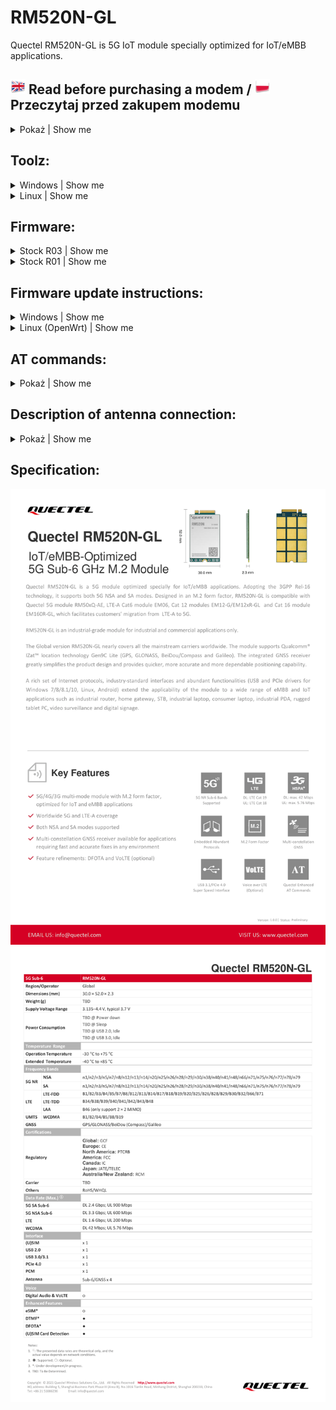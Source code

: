 # RM520N-GL
Quectel RM520N-GL is 5G IoT module specially optimized for IoT/eMBB applications.


## <img src="https://raw.githubusercontent.com/4IceG/Personal_data/master/dooffy_design_icons_EU_flags_United_Kingdom.png" height="24"> Read before purchasing a modem / <img src="https://raw.githubusercontent.com/4IceG/Personal_data/master/dooffy_design_icons_EU_flags_Poland.png" height="24"> Przeczytaj przed zakupem modemu
<details>
   <summary>Pokaż | Show me</summary>

> Check what bands modem aggregates from your location. What aggregation combinations it supports. Often, one modem model has several revisions dedicated to the region in which it is intended to work.

> Sprawdź jakie pasma z twojej lokalizacji agreguje modem. Jakie obsługuje kombinacje agregacji. Często jeden model modemu ma kilka rewizji dedykowanych dla regionu w którym ma pracować.

<a href="https://github.com/4IceG/RM520N-GL/raw/main/Documents/Quectel_RM520N-GL_CA&EN-DC_Features_V1.0.xls" title="Quectel_RM520N-GL_CA&EN-DC_Features_V1.0.xls">Quectel_RM520N-GL_CA&EN-DC_Features_V1.0.xls</a>

</details>

## Toolz:
<details>
   <summary>Windows | Show me</summary>

<a href="https://github.com/4IceG/RM520N-GL/blob/main/Toolz/Quectel_Windows_USB_Driver(Q)_NDIS_V2.6.0.zip" title="Quectel_Windows_USB_Driver(Q)_NDIS_V2.6.0">Quectel Windows USB Driver(Q) NDIS V2.6.0</a>
 
<a href="https://drive.google.com/file/d/1nB-yBeqBCMLUXKLWNYVxs8VX6AXw9eOn/view?usp=sharing" title="Quectel_Windows_USB_DriverQ_NDIS_V2.4.6">Quectel Windows USB Driver(Q) NDIS V2.4.6</a>

<a href="https://drive.google.com/file/d/1UAgRqwF_ygA5USnoJLXfBhvlh5NrNgke/view?usp=sharing" title="Quectel_Windows_USB_DriverQ_NDIS_V2.4.6">Quectel Windows USB Driver(Q) MBIM V1.3.1</a>

<a href="https://www.waveshare.com/w/upload/d/df/Quectel_Windows_USB_Driver%28Q%29_RNDIS_V1.0.9.zip" title="RNDIS_V1.0.9.zip">Quectel Windows USB Driver(Q) RNDIS V1.0.9</a>

<a href="https://drive.google.com/file/d/1zYvH2cFQNXHGCScX14ksruG7wFgxqKls/view?usp=sharing" title="QFlash.V6.9.EN">QFlash V6.9 EN</a> `filename is password`

<a href="https://drive.google.com/file/d/1XeiSymetx_PGJ5ttKo97vUICqGKwbgZz/view?usp=sharing" title="QFlash_PCIE_V1.0">QFlash_PCIE_V1.0</a> `filename is password`

<a href="https://drive.google.com/file/d/1hrXW2u9Jrt4M9jzB1mh8wpOKAGuEXoTN/view?usp=sharing" title="QFlash.V6.3.EN">QFlash V6.3 EN</a>

<a href="https://drive.google.com/file/d/1j3Wy_znL2ajt2_Rc4gejgoJRcp8ieQLm/view?usp=sharing" title="QFlash.V5.8.EN">QFlash V5.8 EN</a>

<a href="https://drive.google.com/file/d/1Gx1Ab5uLSAOaIlWzKHS17qE3Wo9hVQ7i/view?usp=sharing" title="Qnavigator_V1.6.10">Qnavigator V1.6.10</a>

<a href="https://drive.google.com/file/d/1_s2tsLvVxjqN16O672-2sdwD6DZsmw9j/view?usp=sharing" title="Qnavigator_V1.6.9.1.zip">Qnavigator V1.6.9.1</a>

<a href="https://drive.google.com/file/d/1xVw5IBowlKn7HPqfyYfoZdBx1p5Xs7aU/view?usp=sharing" title="QCOM_V1.6">QCOM V1.6</a>

</details>

<details>
   <summary>Linux | Show me</summary>

<a href="https://github.com/4IceG/RM520N-GL/blob/main/Toolz/QFirehose_Linux_and_Android_V1.5.zip" title="QFirehose_Linux_Android_V1.5">QFirehose V1.5</a>

<a href="https://github.com/4IceG/RM520N-GL/raw/refs/heads/main/Toolz/QFirehose_Linux_and_Android_V1.4.21.zip" title="QFirehose_Linux_Android_V1.4.21">QFirehose V1.4.21</a>

<a href="https://github.com/4IceG/RM520N-GL/raw/refs/heads/main/Toolz/QFirehose_Linux_and_Android_V1.4.20.zip" title="QFirehose_Linux_Android_V1.4.20">QFirehose V1.4.20</a>

<a href="https://github.com/4IceG/RM520N-GL/blob/main/Toolz/QFirehose_Linux_Android_V1.4.17.zip" title="QFirehose_Linux_Android_V1.4.17">QFirehose V1.4.17</a>

<a href="https://github.com/4IceG/RM520N-GL/blob/main/Toolz/QFirehose_Linux_Android_V1.4.15.zip" title="QFirehose_Linux_Android_V1.4.15">QFirehose V1.4.15</a>

<a href="https://github.com/4IceG/RM520N-GL/blob/main/Toolz/QFirehose_Linux_Android_V1.4.11.zip" title="QFirehose_Linux_Android_V1.4.11">QFirehose V1.4.11</a>

<a href="https://github.com/4IceG/RM520N-GL/blob/main/Toolz/QLog_Linux_Android_V1.5.18.zip" title="QLog_Linux_Android_V1.5.18.zip">QLog V1.5.18</a>

<a href="https://drive.google.com/file/d/1Jn4gzJRCzX_pzmGOqurwqAQMLiQsShV4/view?usp=drive_link" title="DFOTA Generation Tool">DFOTA Generation Tool</a>

<a href="https://drive.google.com/file/d/1V9zK4IWE0zuZxEpAr2JOm4AID0yZrm6h/view?usp=drive_link" title="Quectel_Linux_PCIE_MHI_Driver_V1.3.3">Quectel Linux PCIE MHI Driver V1.3.3</a>

<a href="https://drive.google.com/file/d/1amE1TgwuLh0bgos1T6rQMphIOnv_f1_T/view?usp=drive_link" title="Quectel_Linux_Android_SPRD_PCIE_Driver_V1.1.1">Quectel Linux Android SPRD PCIE Driver V1.1.1</a>

<a href="https://drive.google.com/file/d/1Sh4BHusGdrteIZCUN63SngR32zRfiGDC/view?usp=drive_link" title="Quectel_Linux_Android_QMI_WWAN_Driver_V1.2.1">Quectel Linux Android QMI WWAN_Driver V1.2.1</a>

<a href="https://drive.google.com/file/d/1iTC4nbNNMtpxrKFLDYvseReA8vR9Quwh/view?usp=drive_link" title="Quectel_Linux_Android_GobiNet_Driver_V1.6.3">Quectel Linux Android GobiNet Driver V1.6.3</a>

</details>

## Firmware:
<details>
   <summary>Stock R03 | Show me</summary>

| Date | Version | Hint | Link |
| --- | --- | --- | --- |
| `2024-10-22` | *RM520NGLAAR03A04M4G_01.204.01.204* | `Firmware cannot be downgraded to ver. released before RM520NGLAAR01A07M4G_01.200.01.200` | <a href="https://drive.google.com/file/d/1H1Ys3PyH_1UJW5fK_QdgXWvvxory7Bfj/view?usp=sharing">Download</a> |
| `2024-08-09` | *RM520NGLAAR03A04M4G_01.202.01.202* | `Firmware cannot be downgraded to ver. released before RM520NGLAAR01A07M4G_01.200.01.200` | <a href="https://drive.google.com/file/d/1nxSlNFDswOYnhsx_0yM78iewsvdBD69V/view?usp=sharing">Download</a> |
| `2024-03-28` | *RM520NGLAAR03A03M4G_01.201.01.201* | `Firmware cannot be downgraded to ver. released before RM520NGLAAR01A07M4G_01.200.01.200` | <a href="https://drive.google.com/file/d/1Ta5w3-bOxGe0sudybDyZVUpKbCfExIfL/view?usp=sharing">Download</a> |
| `2023-11-06` | *RM520NGLAAR03A02M4GA* | | <a href="https://drive.google.com/file/d/1v3-lSQCeE0Wls7EXoOgmWn6wvATb5zED/view?usp=drive_link">Download</a> |
| `2023-07-25` | *RM520NGLAAR03A03M4G_01.200.01.200* | | <a href="https://drive.google.com/file/d/1EAJc7d3GXOnuCLCMHRZ65TXSBE5nDaXP/view?usp=drive_link">Download</a> |
| `2023-05-12` | *RM520NGLAAR03A01M4G_01.202.01.202* | | <a href="https://drive.google.com/file/d/18mtwvYxl7BfAwTkFO6j6IhY27oZwonGa/view?usp=sharing">Download</a> |

> R03 is main baseline, it is recommended to use R03.


</details>

<details>
   <summary>Stock R01 | Show me</summary>

| Date | Version | Hint | Link |
| --- | --- | --- | --- |
| `2025-01-08` | *RM520NGLAAR01A08M4G_01.206.01.206* | `Firmware cannot be downgraded to ver. released before RM520NGLAAR01A07M4G_01.200.01.200` | <a href="https://drive.google.com/file/d/1jBvISkg9S-I8nmjb0oJrvKwKmC1kqmof/view?usp=sharing">Download</a> |
| `2024-10-09` | *RM520NGLAAR01A08M4G_01.205.01.205* | `Firmware cannot be downgraded to ver. released before RM520NGLAAR01A07M4G_01.200.01.200` | <a href="https://drive.google.com/file/d/1Rs1nv2UmGSmaYmlILJIPPg59J3OBxfyV/view?usp=sharing">Download</a> |
| `2024-06-20` | *RM520NGLAAR01A08M4G_01.204.01.204* | `Firmware cannot be downgraded to ver. released before RM520NGLAAR01A07M4G_01.200.01.200` | <a href="https://drive.google.com/file/d/1Geo5NIgFDmhKH5StLNu5X1jt7QPy1Bt7/view?usp=sharing">Download</a> |
| `2024-04-03` | *RM520NGLAAR01A08M4G_01.203.01.203* | `Firmware cannot be downgraded to ver. released before RM520NGLAAR01A07M4G_01.200.01.200` | <a href="https://drive.google.com/file/d/1pvrxZ8-A3HrJ2fwFmDS-E8UwOoz8Z42U/view?usp=sharing">Download</a> |
| `2024-02-01` | *RM520NGLAAR01A08M4G_01.202.01.202* | `Firmware cannot be downgraded to ver. released before RM520NGLAAR01A07M4G_01.200.01.200` | <a href="https://drive.google.com/file/d/19oO1TA58z1xeloGLL6IogrqBFjnRFmoL/view?usp=sharing">Download</a> |
| `2023-07-20` | *RM520NGLAAR01A08M4G_01.200.01.200* | | <a href="https://drive.google.com/file/d/1HHJ9FR1TgmqzkXhqQ2fq67OuvvhdShKO/view?usp=drive_link">Download</a> |
| `2023-07-12` | *RM520NGLAAR01A07M4G_01.203.01.203* | | <a href="https://drive.google.com/file/d/1CjuJyeSIjM8Mh0aNL-nk7f1nryyQrE-U/view?usp=sharing">Download</a> |
| `2023-03-27` | *RM520NGLAAR01A07M4G_01.201.01.201* | | <a href="https://fw.gl-inet.com/tools/quectel_module_software/RM520NGLAAR01A07M4G_01.201.01.201.zip">Download</a> |
| `2023-01-20` | *RM520NGLAAR01A06M4G_12.001.12.001* | | <a href="https://drive.google.com/file/d/1hlFwz7UbC5mnwsF1ihCEaElTxrdIdnGk/view?usp=sharing">Download</a> |
| `2022-12-26` | *RM520NGLAAR01A06M4G_01.200.01.200* | | <a href="https://drive.google.com/file/d/1NWle7w6LHubee5l4n7EsMuExtVj36lwV/view?usp=sharing">Download</a> |

</details>


## Firmware update instructions:

<details>
   <summary>Windows | Show me</summary>

Step 1.
> Install modem drivers [Quectel_Windows_USB_DriverQ_NDIS_V2.4.6.zip](https://github.com/4IceG/RM520N-GL/blob/main/Drivers/Quectel_Windows_USB_DriverQ_NDIS_V2.4.6.zip) on your system.

Step 2.
> Connect modem to your computer, for example using a USB to m.2 B-key adapter.

Step 3.
> Go to device manager and check if the new COM ports are visible in the system. Restart your computer if the new COM ports are not visible.

![](https://github.com/4IceG/Personal_data/blob/master/5G/fwinst/comportz.png?raw=true)

> Remember the number of the COM port described as "DM Port".

Step 4.
> Run QFlash (Link to download the latest version [QFlash V6.9 EN](https://drive.google.com/file/d/1zYvH2cFQNXHGCScX14ksruG7wFgxqKls/view?usp=sharing)).
> Remember to avoid long paths through the QFlash folder.

> Select the COM port number remembered earlier and set the baud rate.

![](https://github.com/4IceG/Personal_data/blob/master/5G/fwinst/qfa.png?raw=true)

Step 5.
> Load modem firmware (previously unpacked from the archive) into the program.

![](https://github.com/4IceG/Personal_data/blob/master/5G/fwinst/qfb.png?raw=true)

> In the new window, go to the `\update\firehose` folder and select file `partition_complete_p4K_b256K.mbn`. Then click the Open button.

![](https://github.com/4IceG/Personal_data/blob/master/5G/fwinst/qf2.png?raw=true)

Step 6.
> Start updating modem firmware.

![](https://github.com/4IceG/Personal_data/blob/master/5G/fwinst/qf3.png?raw=true)

</details>

<details>
   <summary>Linux (OpenWrt) | Show me</summary>

Step 1.
> Install the qfirehose package.
> In console, run commands.

``` bash
opkg update
opkg install qfirehose
```
Step 2.
> Using WinSCP, copy the extracted modem firmware to the \tmp folder on the router.

Step 3.
> Start updating modem firmware.
> In console, run command.

``` bash
/usr/bin/qfirehose -f /tmp/RM520NGLAAR03A02M4GA
```

</details>


## AT commands:
<details>
   <summary>Pokaż | Show me</summary>

| Date | Version | Link |
| --- | --- | --- |
| `2024-02-07` | *Quectel_RG520N&RG525F&RG5x0F&RM5x0N&RM521F* | <a href="https://github.com/4IceG/RM520N-GL/blob/main/Documents/Quectel_RG520N%26RG525F%26RG5x0F%26RM5x0N%26RM521F_Series_AT_Commands_Manual_V1.0.pdf">Download (View)</a> |
| `2023-07-31` | *Quectel_RM5x0N* | <a href="https://github.com/4IceG/RM520N-GL/blob/main/Documents/Quectel_RM5x0N_AT_Commands_2023_07_31.pdf">Download (View)</a> |
| `2022-08-12` | *Quectel_RM520* | <a href="https://github.com/4IceG/RM520N-GL/blob/main/Documents/Quectel_RM520_AT_Commandsl_2022_08_12.pdf">Download (View)</a> |
| `2021-08-09` | *Quectel_RM5xxQ* | <a href="https://github.com/4IceG/RM520N-GL/blob/main/Documents/Quectel_RM5xxQ_AT_Commands_2021_08_09.pdf">Download (View)</a> |
| `2020-10-09` | *Quectel_RM5xxQ* | <a href="https://github.com/4IceG/RM520N-GL/blob/main/Documents/Quectel_RM5xxQ_AT_Commands_2020_10_09.pdf">Download (View)</a> |

</details>

## Description of antenna connection:
<details>
   <summary>Pokaż | Show me</summary>
 
![](https://github.com/4IceG/Personal_data/blob/master/5G/antenasmall.png?raw=true)
![](https://github.com/4IceG/Personal_data/blob/master/5G/rm520n-gl.PNG?raw=true)

</details>

## Specification:
![](https://github.com/4IceG/Personal_data/blob/master/5G/quectel_rm520n-gl_5g_specification_v1-0-0_preliminary_20210915-1.png?raw=true)
![](https://github.com/4IceG/Personal_data/blob/master/5G/quectel_rm520n-gl_5g_specification_v1-0-0_preliminary_20210915-2.png?raw=true)
